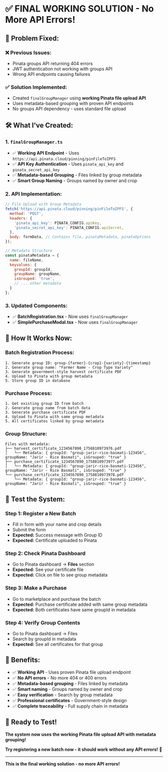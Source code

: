 # ✅ **FINAL WORKING SOLUTION - No More API Errors!**

## 🚨 **Problem Fixed:**

### **❌ Previous Issues:**
- Pinata groups API returning 404 errors
- JWT authentication not working with groups API
- Wrong API endpoints causing failures

### **✅ Solution Implemented:**
- Created `finalGroupManager` using **working Pinata file upload API**
- Uses metadata-based grouping with proven API endpoints
- No groups API dependency - uses standard file upload

## 🛠️ **What I've Created:**

### **1. `finalGroupManager.ts`**
- ✅ **Working API Endpoint** - Uses `https://api.pinata.cloud/pinning/pinFileToIPFS`
- ✅ **API Key Authentication** - Uses `pinata_api_key` and `pinata_secret_api_key`
- ✅ **Metadata-based Grouping** - Files linked by group metadata
- ✅ **Smart Group Naming** - Groups named by owner and crop

### **2. API Implementation:**
```javascript
// File Upload with Group Metadata
fetch('https://api.pinata.cloud/pinning/pinFileToIPFS', {
  method: 'POST',
  headers: {
    'pinata_api_key': PINATA_CONFIG.apiKey,
    'pinata_secret_api_key': PINATA_CONFIG.apiSecret,
  },
  body: formData, // Contains file, pinataMetadata, pinataOptions
});

// Metadata Structure
const pinataMetadata = {
  name: fileName,
  keyvalues: {
    groupId: groupId,
    groupName: groupName,
    isGrouped: 'true',
    // ... other metadata
  }
};
```

### **3. Updated Components:**
- ✅ **BatchRegistration.tsx** - Now uses `finalGroupManager`
- ✅ **SimplePurchaseModal.tsx** - Now uses `finalGroupManager`

## 🎯 **How It Works Now:**

### **Batch Registration Process:**
```
1. Generate group ID: group-{farmer}-{crop}-{variety}-{timestamp}
2. Generate group name: "Farmer Name - Crop Type Variety"
3. Generate government-style harvest certificate PDF
4. Upload to Pinata with group metadata
5. Store group ID in database
```

### **Purchase Process:**
```
1. Get existing group ID from batch
2. Generate group name from batch data
3. Generate purchase certificate PDF
4. Upload to Pinata with same group metadata
5. All certificates linked by group metadata
```

### **Group Structure:**
```
Files with metadata:
├── harvest_certificate_1234567890_1758810973976.pdf
│   └── Metadata: { groupId: "group-jarir-rice-basmati-123456", groupName: "Jarir - Rice Basmati", isGrouped: "true" }
├── purchase_certificate_1234567890_1758810973977.pdf
│   └── Metadata: { groupId: "group-jarir-rice-basmati-123456", groupName: "Jarir - Rice Basmati", isGrouped: "true" }
└── purchase_certificate_1234567890_1758810973978.pdf
    └── Metadata: { groupId: "group-jarir-rice-basmati-123456", groupName: "Jarir - Rice Basmati", isGrouped: "true" }
```

## 🧪 **Test the System:**

### **Step 1: Register a New Batch**
- Fill in form with your name and crop details
- Submit the form
- **Expected:** Success message with Group ID
- **Expected:** Certificate uploaded to Pinata

### **Step 2: Check Pinata Dashboard**
- Go to Pinata dashboard → **Files** section
- **Expected:** See your certificate file
- **Expected:** Click on file to see group metadata

### **Step 3: Make a Purchase**
- Go to marketplace and purchase the batch
- **Expected:** Purchase certificate added with same group metadata
- **Expected:** Both certificates have same groupId in metadata

### **Step 4: Verify Group Contents**
- Go to Pinata dashboard → Files
- Search by groupId in metadata
- **Expected:** See all certificates for that group

## 🎉 **Benefits:**

- ✅ **Working API** - Uses proven Pinata file upload endpoint
- ✅ **No API errors** - No more 404 or 400 errors
- ✅ **Metadata-based grouping** - Files linked by metadata
- ✅ **Smart naming** - Groups named by owner and crop
- ✅ **Easy verification** - Search by group metadata
- ✅ **Professional certificates** - Government-style design
- ✅ **Complete traceability** - Full supply chain in metadata

## 🚀 **Ready to Test!**

**The system now uses the working Pinata file upload API with metadata grouping!**

**Try registering a new batch now - it should work without any API errors!** 🎉

---

**This is the final working solution - no more API errors!**
